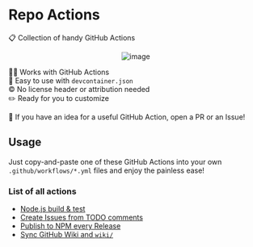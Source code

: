 # Repo Actions

📋 Collection of handy GitHub Actions

<div align="center">

![image](https://user-images.githubusercontent.com/61068799/204118515-fea159e9-e2f3-4541-a073-02fb97afbdea.png)

</div>

👷‍♂️ Works with GitHub Actions \
🐳 Easy to use with `devcontainer.json` \
©️ No license header or attribution needed \
✏️ Ready for you to customize

📢 If you have an idea for a useful GitHub Action, open a PR or an Issue!

## Usage

Just copy-and-paste one of these GitHub Actions into your own `.github/workflows/*.yml` files and
enjoy the painless ease!

### List of all actions

- [Node.js build & test](node-build-test.yml)
- [Create Issues from TODO comments](issues-todo-comments.yml)
- [Publish to NPM every Release](publish-npm-release.yml)
- [Sync GitHub Wiki and `wiki/`](sync-gh-wiki-wiki.yml)
